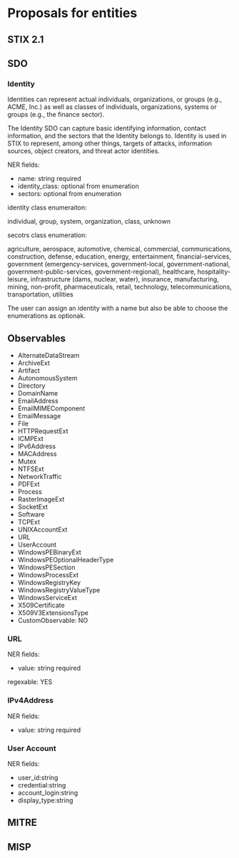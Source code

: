 # Proposals for entities

## STIX 2.1

## SDO

### Identity
Identities can represent actual individuals, organizations, or groups (e.g., ACME, Inc.) as well as classes of individuals, organizations, systems or groups (e.g., the finance sector).

 
The Identity SDO can capture basic identifying information, contact information, and the sectors that the Identity belongs to. Identity is used in STIX to represent, among other things, targets of attacks, information sources, object creators, and threat actor identities.

NER fields:
* name: string required
* identity_class: optional from enumeration
* sectors: optional from enumeration

identity class enumeraiton: 

individual, group, system, organization, class, unknown

secotrs class enumeration:

agriculture, aerospace, automotive, chemical, commercial, communications, construction, defense, education, energy, entertainment, financial-services, government (emergency-services, government-local, government-national, government-public-services,  government-regional), healthcare, hospitality-leisure, infrastructure (dams, nuclear, water), insurance, manufacturing, mining, non-profit, pharmaceuticals, retail, technology, telecommunications, transportation, utilities

The user can assign an identity with a name but also be able to choose the enumerations as optionak.

## Observables

* AlternateDataStream
* ArchiveExt
* Artifact
* AutonomousSystem
* Directory
* DomainName
* EmailAddress
* EmailMIMEComponent
* EmailMessage
* File
* HTTPRequestExt
* ICMPExt
* IPv6Address
* MACAddress
* Mutex
* NTFSExt
* NetworkTraffic
* PDFExt
* Process
* RasterImageExt
* SocketExt
* Software
* TCPExt
* UNIXAccountExt
* URL
* UserAccount
* WindowsPEBinaryExt
* WindowsPEOptionalHeaderType
* WindowsPESection
* WindowsProcessExt
* WindowsRegistryKey
* WindowsRegistryValueType
* WindowsServiceExt
* X509Certificate
* X509V3ExtensionsType
* CustomObservable: NO

### URL
NER fields:
* value: string required

regexable: YES

### IPv4Address

NER fields:
* value: string required

### User Account

NER fields:
* user_id:string
* credential:string
* account_login:string
* display_type:string


## MITRE 

## MISP

